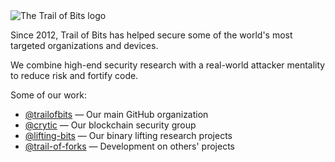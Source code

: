 <picture align="left">
    <source media="(prefers-color-scheme: dark)" srcset="https://user-images.githubusercontent.com/3059210/174351169-843e1411-f904-4739-8b01-5c9a4dd5ae52.png">
    <source media="(prefers-color-scheme: light)" srcset="https://user-images.githubusercontent.com/3059210/174351167-046b45d8-7f3d-4a68-b745-d798b9d9f1a8.png">
    <img alt="The Trail of Bits logo" src="https://user-images.githubusercontent.com/3059210/174351167-046b45d8-7f3d-4a68-b745-d798b9d9f1a8.png">
</picture>

Since 2012, Trail of Bits has helped secure some of the world's most targeted
organizations and devices.

We combine high-end security research with a
real-world attacker mentality to reduce risk and fortify code.

Some of our work:

* [@trailofbits](https://github.com/trailofbits) &mdash; Our main GitHub organization
* [@crytic](https://github.com/crytic) &mdash; Our blockchain security group
* [@lifting-bits](https://github.com/lifting-bits) &mdash; Our binary lifting research projects
* [@trail-of-forks](https://github.com/trail-of-forks) &mdash; Development on others' projects

<br clear="left"/>
